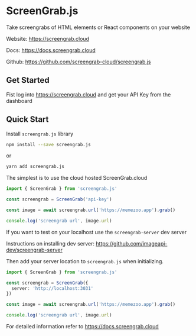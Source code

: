 # ScreenGrab.js

Take screengrabs of HTML elements or React components on your website

Website: https://screengrab.cloud

Docs: https://docs.screengrab.cloud

Github: https://github.com/screengrab-cloud/screengrab.js

## Get Started

Fist log into https://screengrab.cloud and get your API Key from the dashboard

## Quick Start

Install `screengrab.js` library

```sh
npm install --save screengrab.js
```
or
```sh
yarn add screengrab.js
```

The simplest is to use the cloud hosted ScreenGrab.cloud

```ts
import { ScreenGrab } from 'screengrab.js'

const screengrab = ScreenGrab('api-key')

const image = await screengrab.url('https://memezoo.app').grab()

console.log('screengrab url', image.url)

```

If you want to test on your localhost use the `screengrab-server` dev server

Instructions on installing dev server: 
https://github.com/imageapi-dev/screengrab-server

Then add your server location to `screengrab.js` when initializing.

```ts
import { ScreenGrab } from 'screengrab.js'

const screengrab = ScreenGrab({
  server: 'http://localhost:3031'
})

const image = await screengrab.url('https://memezoo.app').grab()

console.log('screengrab url', image.url)

```

For detailed information refer to https://docs.screengrab.cloud 